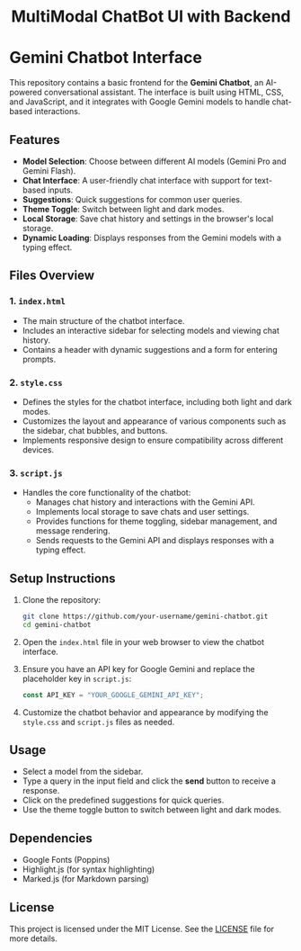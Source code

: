 <h1 align="center">MultiModal ChatBot UI with Backend</h1>


# Gemini Chatbot Interface

This repository contains a basic frontend for the **Gemini Chatbot**, an AI-powered conversational assistant. The interface is built using HTML, CSS, and JavaScript, and it integrates with Google Gemini models to handle chat-based interactions.

## Features

- **Model Selection**: Choose between different AI models (Gemini Pro and Gemini Flash).
- **Chat Interface**: A user-friendly chat interface with support for text-based inputs.
- **Suggestions**: Quick suggestions for common user queries.
- **Theme Toggle**: Switch between light and dark modes.
- **Local Storage**: Save chat history and settings in the browser's local storage.
- **Dynamic Loading**: Displays responses from the Gemini models with a typing effect.

## Files Overview

### 1. `index.html`

- The main structure of the chatbot interface.
- Includes an interactive sidebar for selecting models and viewing chat history.
- Contains a header with dynamic suggestions and a form for entering prompts.

### 2. `style.css`

- Defines the styles for the chatbot interface, including both light and dark modes.
- Customizes the layout and appearance of various components such as the sidebar, chat bubbles, and buttons.
- Implements responsive design to ensure compatibility across different devices.

### 3. `script.js`

- Handles the core functionality of the chatbot:
  - Manages chat history and interactions with the Gemini API.
  - Implements local storage to save chats and user settings.
  - Provides functions for theme toggling, sidebar management, and message rendering.
  - Sends requests to the Gemini API and displays responses with a typing effect.

## Setup Instructions

1. Clone the repository:
   ```bash
   git clone https://github.com/your-username/gemini-chatbot.git
   cd gemini-chatbot
   ```

2. Open the `index.html` file in your web browser to view the chatbot interface.

3. Ensure you have an API key for Google Gemini and replace the placeholder key in `script.js`:
   ```javascript
   const API_KEY = "YOUR_GOOGLE_GEMINI_API_KEY";
   ```

4. Customize the chatbot behavior and appearance by modifying the `style.css` and `script.js` files as needed.

## Usage

- Select a model from the sidebar.
- Type a query in the input field and click the **send** button to receive a response.
- Click on the predefined suggestions for quick queries.
- Use the theme toggle button to switch between light and dark modes.

## Dependencies

- Google Fonts (Poppins)
- Highlight.js (for syntax highlighting)
- Marked.js (for Markdown parsing)

## License

This project is licensed under the MIT License. See the [LICENSE](LICENSE) file for more details.
